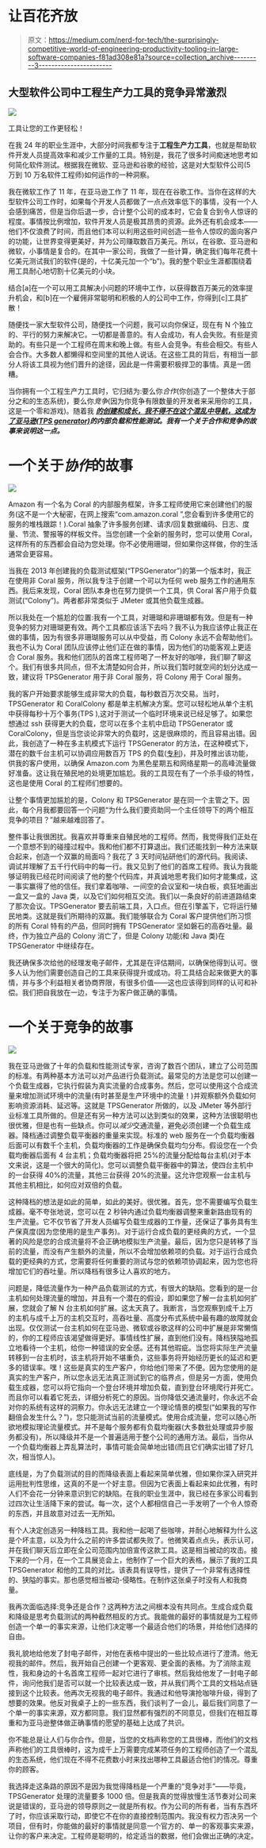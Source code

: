 # 让百花齐放

> 原文：<https://medium.com/nerd-for-tech/the-surprisingly-competitive-world-of-engineering-productivity-tooling-in-large-software-companies-f81ad308e81a?source=collection_archive---------3----------------------->

## 大型软件公司中工程生产力工具的竞争异常激烈

![](img/d3499a00dc6a776cd249b1608b1cf08a.png)

工具让您的工作更轻松！

在我 24 年的职业生涯中，大部分时间我都专注于**工程生产力工具**，也就是帮助软件开发人员提高效率和减少工作量的工具。特别是，我花了很多时间痴迷地思考如何简化软件测试。根据我在微软、亚马逊和谷歌的经验，这是对大型软件公司(5 万到 10 万名软件工程师)如何运作的一种洞察。

我在微软工作了 11 年，在亚马逊工作了 11 年，现在在谷歌工作。当你在这样的大型软件公司工作时，如果每个开发人员都做了一点点效率低下的事情，没有一个人会感到痛苦，但是当你后退一步，合计整个公司的成本时，它会复合到令人惊讶的程度。事情按比例增加，软件开发人员是极其昂贵的资源。此外还有机会成本——他们不仅浪费了时间，而且他们本可以利用这些时间创造一些令人惊叹的面向客户的功能，让世界变得更美好，并为公司赚取数百万美元。所以，在谷歌、亚马逊和微软，小事情是复合的。在其中一家公司，我做了一些计算，确定我们每年花费十亿美元测试我们的软件(是的，十亿美元加一个“b”)。我的整个职业生涯都围绕着用工具耐心地切割十亿美元的小块。

结合[a]在一个可以用工具解决小问题的环境中工作，以获得数百万美元的效率提升机会，和[b]在一个雇佣非常聪明和积极的人的公司中工作，你得到[c]工具扩散！

随便找一家大型软件公司，随便找一个问题，我可以向你保证，现在有 N 个独立的、平行的努力来解决它。一切都是善意的。有人会成功，有人会失败。有些是资助的。有些只是一个工程师在周末和晚上做。有些人会竞争。有些会相交。有些人会合作。大多数人都懒得和空间里的其他人说话。在这些工具的背后，有相当一部分人将该工具视为他们晋升的途径，因此是一件需要积极捍卫的事情。真是一团糟。

当你拥有一个工程生产力工具时，它归结为:要么你*合作*(你创造了一个整体大于部分之和的生态系统)，要么你*竞争*(因为你竞争有限数量的开发者来采用你的工具，这是一个零和游戏)。随着我 [***的创建和成长，我不得不在这个混乱中导航，这成为了亚马逊(TPS generator)***](https://carloarg02.medium.com/how-i-grew-an-engineering-productivity-tool-to-impact-thousands-of-engineers-at-amazon-and-how-28a990091207)***的内部负载和性能测试。我有一个关于合作和竞争的故事来说明这一点。***

# **一个关于*协作*的故事**

![](img/f0e55ad35362f0a6afc47cfc74328fdd.png)

Amazon 有一个名为 Coral 的内部服务框架，许多工程师使用它来创建他们的服务(这不是一个大秘密，在网上搜索“com.amazon.coral ”,您会看到许多使用它的服务的堆栈跟踪！).Coral 抽象了许多服务创建、请求/回复数据编码、日志、度量、节流、警报等的样板文件。当您创建一个全新的服务时，您可以使用 Coral，这样所有的东西都会自动为您处理。你不必使用珊瑚，但如果你这样做，你的生活通常会更容易。

当我在 2013 年创建我的负载测试框架(“TPSGenerator”)的第一个版本时，我正在使用非 Coral 服务，所以我专注于创建一个可以为任何 web 服务工作的通用东西。我后来发现，Coral 团队本身也在努力提供一个工具，供 Coral 客户用于负载测试(“Colony”)。两者都非常类似于 JMeter 或其他负载生成器。

所以我处在一个尴尬的位置:我有一个工具，对珊瑚和非珊瑚都有效。但是有一种竞争的努力对珊瑚更有效。两个工具都应该活下去吗？我不认为我应该停止我正在做的事情，因为有很多非珊瑚服务可以从中受益，而 Colony 永远不会帮助他们。我也不认为 Coral 团队应该停止他们正在做的事情，因为他们的功能客观上更适合 Coral 服务。我和他们团队的首席工程师喝了一杯友好的咖啡，我们聊了聊这个。我们有很多共同点，但不太清楚如何合并，所以我们暂时就空间的划分达成一致，建议将 TPSGenerator 用于非 Coral 服务，将 Colony 用于 Coral 服务。

我的客户开始要求能够生成非常大的负载，每秒数百万次交易。当时，TPSGenerator 和 CoralColony 都是单主机解决方案。您可以轻松地从单个主机中获得每秒十万个事务(TPS ),这对于测试一个临时环境来说已经足够了。如果您想通过 ssh 获得更大的负载，您可以在多个主机中启动 TPSGenerator 或 CoralColony，但是当您谈论非常大的负载时，这是很麻烦的，而且容易出错。因此，我创造了一种在多主机模式下运行 TPSGenerator 的方法，在这种模式下，潜在的数千台主机可以协调应用数百万 TPS 的负载([专利](https://patents.google.com/patent/US9507681B2/en))，并及时推出该功能，供我的客户使用，以确保 Amazon.com 为黑色星期五和网络星期一的高峰流量做好准备。这让我在殖民地的处境更加尴尬。我的工具现在有了一个杀手级的特性，这也是使用 Coral 的工程师们想要的。

让整个事情更加尴尬的是，Colony 和 TPSGenerator 是在同一个主管之下。因此，每个月我都要回答一个问题“为什么我们要资助同一个主任领导下的两个相互竞争的项目？”越来越难回答了。

整件事让我很困扰。我喜欢并尊重来自殖民地的工程师。然而，我觉得我们正处在一个意想不到的碰撞过程中。我和他们都不打算退出。我们还能找到一种方法来联合起来，创造一个双赢的局面吗？我花了 3 天时间钻研他们的源代码。我阅读、调试并理解了五千行代码中的每一行。我又见到了他们的首席工程师。我认为我能够证明我已经花时间阅读了他的整个代码库，并真诚地思考我们如何才能集成，这一事实赢得了他的信任。我们拿着咖啡、一间空的会议室和一块白板，疯狂地画出一盒又一盒的 Java 类，以及它们如何相互交流。我们以一条良好的前进道路结束了那次会议。TPSGenerator 要去前端工具，入口点。但在引擎盖下，它将运行殖民地类。这就是我们所期待的双赢。我们能够联合为 Coral 客户提供他们所习惯的所有 Coral 特有的产品，但同时拥有 TPSGenerator 坚如磐石的高吞吐量。最终，作为独立产品的 Colony 消亡了，但是 Colony 功能(和 Java 类)在 TPSGenerator 中继续存在。

我还确保多次给他的经理发电子邮件，尤其是在评估期间，以确保他得到认可。很多人认为他们需要创造自己的工具来获得提升或成功。将工具结合起来做更大的事情，并与多个利益相关者协商界限，有很多价值——这也应该得到同样的认可和补偿。我们把自我放在一边，专注于为客户做正确的事情。

# **一个关于竞争的故事**

![](img/39d4417f30bdd073a32fc9689264fa1d.png)

我在亚马逊做了十年的负载和性能测试专家，咨询了数百个团队，建立了公司范围的标准。有两种基本方法可以对产品进行负载测试。最常见的方法是您可以创建一个负载生成器，它执行假装为真实流量的合成事务。然后，您可以使用这个合成流量来增加测试环境中的流量(有时甚至是生产环境中的流量！)并观察额外负载如何影响资源消耗、延迟等。这就是 TPSGenerator 所做的，以及 JMeter 等外部行业标准工具所做的。但是还有另一种方法可以达到类似的效果，这种方法很聪明也很优雅，但是也有一些缺点。你可以*减少*交通流量，避免必须创建一个负载生成器。降档通过调整负载平衡器的重量来实现。标准的 web 服务在一个负载均衡器后面可以有数千个主机，负载均衡器的工作是确保负载均匀分布。假设您在一个负载均衡器后面有 4 台主机；负载均衡器将把 25%的流量分配给每台主机(对于本文来说，这是一个很大的简化)。您可以调整负载平衡器中的算法，使四台主机中的一台获得 40%的流量，其他三台获得 20%的流量。这允许您观察一台主机与其他主机相比，如何应对双倍的负载。

这种降档的想法是如此的简单，如此的美好。很优雅。首先，您不需要编写负载生成器。毫不夸张地说，您可以在 2 秒钟内通过负载均衡器调整来重新路由现有的生产流量。它不仅节省了开发人员编写负载生成器的工作量，还保证了事务具有生产保真度(因为您使用的是生产事务)。对于运行合成负载的更经典的方式，一个显著的风险是您的合成流量将不会正确地模拟生产流量。最后，因为您只是转移了当前的流量，而没有产生额外的流量，所以不会增加依赖项的负载。对于运行合成负载的更经典的方式，您需要将任何重要的测试与您的依赖项协调起来，因为您也将增加它们的吞吐量。所以降档有很多让人喜欢的地方。

问题是，降低流量作为一种产品负载测试的方式，有很大的缺陷。您看到的是一台主机如何处理流量的增加，并且有一个潜在的假设，即如果您了解一台主机如何扩展，您就会了解 N 台主机如何扩展。这太天真了。我断言，当您观察到成千上万的主机与成千上万的主机交互时，高吞吐量、高度分布式系统中最有趣的故障就会出现。仅仅测试一台主机如何在亚马逊、微软或谷歌这样的公司中扩展是非常懒惰的，你的工程师应该渴望做得更好。事情线性扩展，直到他们没有。降档狭隘地孤立地看待一个主机，给你一种错误的安全感。还有其他瑕疵。当您将实际生产流量转移到一台主机时，该主机将开始不堪重负，这些事务将开始经历更长的延迟和更多的错误率。嘿！这些是真实的生产客户，你给他们带来了不便。因为您使用的是真实的生产客户，所以您永远无法真正测试到它的临界点，但是另一方面，使用负载生成器，您可以将它指向一个登台环境并增加负载，直到登台环境爬行并死亡。而且你可以看着它死去，详细分析死亡的原因。当你降低交通流量时，你永远不会对你的系统有这样的洞察力。你永远无法建立一个理论情景的模型(“如果我的写作翻倍会发生什么？”)，您只能测试当前的流量模式。使用合成流量，您可以随心所欲地模拟理论流量模式。并不是每个服务都有负载均衡器(大多数批处理或异步服务都没有)，所以降级并不是一个普遍适用于整个公司的通用方法。最后，当你从一个负载均衡器上弄乱算法时，事情可能会简单地出错(而且它们确实出错了好几次，相当惊人)。

底线是，为了负载测试的目的而降级表面上看起来简单优雅，但如果你深入研究并运用批判性思维，这真的不是一个好主意。但因为它表面上看起来如此优雅，有时人们不会花一分钟来意识到它的缺陷。在我的职业生涯中，我已经在多家公司看到过四次让生活降下来的尝试。每一次，这个人都相信自己一手发明了一个令人惊奇的东西，并且故意对过去一无所知。

有个人决定创造另一种降档工具。我和他一起喝了些咖啡，并耐心地解释为什么这是个坏主意，以及为什么之前的许多尝试都失败了。他微笑着点点头，表示认可，并在我们聊天后立即在全公司范围内加倍宣传这款工具。这是相当被动的攻击。接下来的一个月，在一个工具展览会上，他制作了一个巨大的表格，展示了我的工具 TPSGenerator 和他的工具的对比。该表具有误导性，提供了一个非常有选择性的、狭隘的事实。那也感觉相当被动-侵略性。在制作这张桌子时没有人和我商量。

我再次面临选择:竞争还是合作？这两种方法之间根本没有共同点。生成合成负载和降级是思考负载测试的两种截然相反的方式。我能做的最好的事情就是为工程师创造一个单一的事实来源，让他们决定哪一个最适合他们的场景，并给他们选择的自由。

我礼貌地给他发了封电子邮件，对他在表格中提出的一些比较点进行了澄清。他无视我的邮件。然后，我开始自己创建一个更客观、更全面的表格。为了消除主观性，我和身边的十名首席工程师一起对它进行了审核。然后我给他发了一封电子邮件，询问他我们是否可以就一个比较表达成一致，并从我们两个工具的文档站点链接到这个比较表。他再次无视我的电子邮件。我通过和他导演抢咖啡升级，得到了想要的效果。他反对我桌子上的一些东西，我们谈判了一会儿，最后我们同意了一个单一的事实来源，双方都同意。我们显然都有强烈的不同意见，但我们在相互尊重和为亚马逊整体做正确事情的愿望的基础上达成了共识。

你不能总是让人们与你合作。但是，当您的文档声称您的工具很棒，而他们的文档声称他们的工具很棒时，这为成千上万需要完成某项任务的工程师创造了一个混乱的生态系统，他们现在不得不花费数小时来找出哪种工具最适合他们的情况。尊重你的顾客。

我选择走这条路的原因不是因为我觉得降档是一个严重的“竞争对手”——毕竟，TPSGenerator 处理的流量要多 1000 倍。但是我真的觉得放慢生活节奏对公司来说是错误的，亚马逊的领导原则之一就是所有权。作为公司的所有者，当有东西坏了时，你应该采取行动，即使它不在你的直接控制范围内。我没有权力否决另一个项目，但有时，你能做的最好的事情就是同意一个官方的、单一的客观事实来源，让你的客户来决定。工程师是聪明的，给定适当的数据，他们会做出正确的决定。